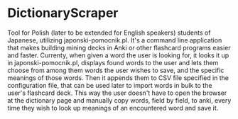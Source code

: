 # DictionaryScraper

Tool for Polish (later to be extended for English speakers) students of Japanese, utilizing japonski-pomocnik.pl.
It's a command line application that makes building mining decks in Anki or other flashcard programs easier and faster. Currenty, when given a word the user is looking for, it looks it up in japonski-pomocnik.pl, displays found words to the user and lets them choose from among them words the user wishes to save, and the specific meanings of those words. Then it appends them to CSV file specified in the configuration file, that can be used later to import words in bulk to the user's flashcard deck. This way the user doesn't have to open the browser at the dictionary page and manually copy words, field by field, to anki, every time they wish to look up meanings of an encountered word and save it.
